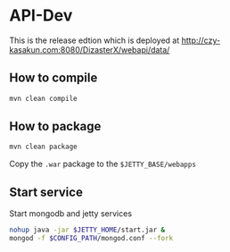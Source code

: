 # API-Dev

This is the release edtion which is deployed at
http://czy-kasakun.com:8080/DizasterX/webapi/data/

## How to compile

```sh
mvn clean compile
```

## How to package

```sh
mvn clean package
```

Copy the `.war` package to the `$JETTY_BASE/webapps`

## Start service

Start mongodb and jetty services

```sh
nohup java -jar $JETTY_HOME/start.jar &
mongod -f $CONFIG_PATH/mongod.conf --fork
```
